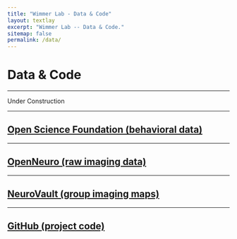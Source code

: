 ```yaml
---
title: "Wimmer Lab - Data & Code"
layout: textlay
excerpt: "Wimmer Lab -- Data & Code."
sitemap: false
permalink: /data/
---
```


# Data & Code

---

Under Construction

---

## [Open Science Foundation (behavioral data)](https://osf.io/9v6jk/)

---

## [OpenNeuro (raw imaging data)](https://openneuro.org/)

---

## [NeuroVault (group imaging maps)](https://neurovault.org/search?q=Wimmer#gsc.tab=0&gsc.q=Wimmer&gsc.page=1)

---

## [GitHub (project code)](https://github.com/gewimmer-neuro?tab=repositories)





